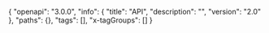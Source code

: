 {
  "openapi": "3.0.0",
  "info": {
    "title": "API",
    "description": "",
    "version": "2.0"
  },
  "paths": {},
  "tags": [],
  "x-tagGroups": []
}
